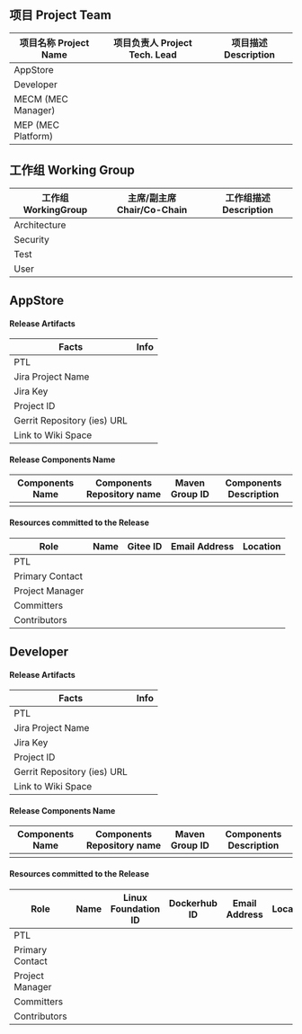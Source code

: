 ## **项目 Project Team**

| **项目名称  Project Name** | **项目负责人 Project Tech. Lead** | **项目描述 Description** |
| -------------------------- | --------------------------------- | ------------------------ |
| AppStore                   |                                   |                          |
| Developer                  |                                   |                          |
| MECM (MEC Manager)         |                                   |                          |
| MEP (MEC Platform)         |                                   |                          |

## **工作组 Working Group**

| **工作组  WorkingGroup** | **主席/副主席 Chair/Co-Chain** | **工作组描述 Description** |
| ------------------------ | ------------------------------ | -------------------------- |
| Architecture             |                                |                            |
| Security                 |                                |                            |
| Test                     |                                |                            |
| User                     |                                |                            |

## AppStore

#### Release Artifacts

| **Facts**                   | **Info** |
| --------------------------- | -------- |
| PTL                         |          |
| Jira Project Name           |          |
| Jira Key                    |          |
| Project ID                  |          |
| Gerrit Repository (ies) URL |          |
| Link to Wiki Space          |          |

#### Release Components Name

| **Components Name** | **Components Repository name** | **Maven Group ID** | **Components Description** |
| ------------------- | ------------------------------ | ------------------ | -------------------------- |
|                     |                                |                    |                            |

#### Resources committed to the Release

| **Role**        | **Name** | **Gitee ID** | **Email Address** | **Location** |
| --------------- | -------- | ------------ | ----------------- | ------------ |
| PTL             |          |              |                   |              |
| Primary Contact |          |              |                   |              |
| Project Manager |          |              |                   |              |
| Committers      |          |              |                   |              |
| Contributors    |          |              |                   |              |

## Developer

#### Release Artifacts

| **Facts**                   | **Info** |
| --------------------------- | -------- |
| PTL                         |          |
| Jira Project Name           |          |
| Jira Key                    |          |
| Project ID                  |          |
| Gerrit Repository (ies) URL |          |
| Link to Wiki Space          |          |

#### Release Components Name

| **Components Name** | **Components Repository name** | **Maven Group ID** | **Components Description** |
| ------------------- | ------------------------------ | ------------------ | -------------------------- |
|                     |                                |                    |                            |

#### Resources committed to the Release

| **Role**        | **Name** | **Linux Foundation ID** | **Dockerhub ID** | **Email Address** | **Location** |
| --------------- | -------- | ----------------------- | ---------------- | ----------------- | ------------ |
| PTL             |          |                         |                  |                   |              |
| Primary Contact |          |                         |                  |                   |              |
| Project Manager |          |                         |                  |                   |              |
| Committers      |          |                         |                  |                   |              |
| Contributors    |          |                         |                  |                   |              |